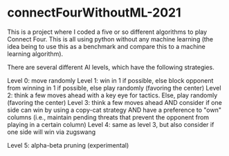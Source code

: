 # connectFourWithoutML-2021

This is a project where I coded a five or so different algorithms to play Connect Four.  This is all using python without any machine learning (the idea being to use this as a benchmark and compare this to a machine learning algorithm).

There are several different AI levels, which have the following strategies.

Level 0: move randomly
Level 1: win in 1 if possible, else block opponent from winning in 1 if possible, else play randomly (favoring the center)
Level 2: think a few moves ahead with a key eye for tactics.  Else, play randomly (favoring the center)
Level 3: think a few moves ahead AND consider if one side can win by using a copy-cat strategy AND have a preference to "own" columns (i.e., maintain pending threats that prevent the opponent from playing in a certain column)
Level 4: same as level 3, but also consider if one side will win via zugswang

Level 5: alpha-beta pruning (experimental)
